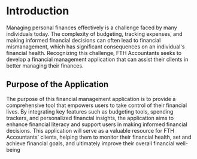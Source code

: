 # Introduction

Managing personal finances effectively is a challenge faced by many individuals today. The complexity of budgeting, tracking expenses, and making informed financial decisions can often lead to financial mismanagement, which has significant consequences on an individual's financial health. Recognizing this challenge, FTH Accountants seeks to develop a financial management application that can assist their clients in better managing their finances.

## Purpose of the Application

The purpose of this financial management application is to provide a comprehensive tool that empowers users to take control of their financial lives. By integrating key features such as budgeting tools, spending trackers, and personalized financial insights, the application aims to enhance financial literacy and support users in making informed financial decisions. This application will serve as a valuable resource for FTH Accountants' clients, helping them to monitor their financial health, set and achieve financial goals, and ultimately improve their overall financial well-being
